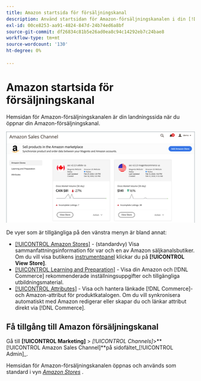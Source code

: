 ```yaml
---
title: Amazon startsida för försäljningskanal
description: Använd startsidan för Amazon-försäljningskanalen i din [!DNL Commerce] administratör för att komma åt dina [!DNL Amazon Marketplace] listor och aktiviteter.
exl-id: 00ce8253-aa91-4824-847d-24b74ed6a8bf
source-git-commit: df26834c81b5e26ad0ea8c94c14292eb7c24bae8
workflow-type: tm+mt
source-wordcount: '130'
ht-degree: 0%

---
```


# Amazon startsida för försäljningskanal

Hemsidan för Amazon-försäljningskanalen är din landningssida när du öppnar din Amazon-försäljningskanal.

![Amazon startsida för försäljningskanal](assets/amazon-sales-channel-home-tabs.png)

De vyer som är tillgängliga på den vänstra menyn är bland annat:

- [[!UICONTROL Amazon Stores]](./managing-stores.md) - (standardvy) Visa sammanfattningsinformation för var och en av Amazon säljkanalsbutiker. Om du vill visa butikens [instrumentpanel](./amazon-store-dashboard.md) klickar du på **[!UICONTROL View Store]**.
- [[!UICONTROL Learning and Preparation]](./learning-preparation.md) - Visa din Amazon och [!DNL Commerce] rekommenderade inställningsuppgifter och tillgängliga utbildningsmaterial.
- [[!UICONTROL Attributes]](./managing-attributes.md) - Visa och hantera länkade [!DNL Commerce]- och Amazon-attribut för produktkatalogen. Om du vill synkronisera automatiskt med Amazon redigerar eller skapar du och länkar attribut direkt via [!DNL Commerce].

## Få tillgång till Amazon försäljningskanal

Gå till **[!UICONTROL Marketing]** > _[!UICONTROL Channels]_>**[!UICONTROL Amazon Sales Channel]**på sidofältet_[!UICONTROL Admin]_.

Hemsidan för Amazon-försäljningskanalen öppnas och används som standard i vyn [_Amazon Stores_](./managing-stores.md) .
